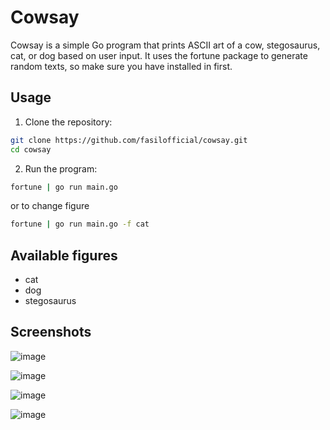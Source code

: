 # Cowsay

Cowsay is a simple Go program that prints ASCII art of a cow, stegosaurus, cat, or dog based on user input. It uses the fortune package to generate random texts, so make sure you have installed in first.
## Usage

1. Clone the repository:
```bash
git clone https://github.com/fasilofficial/cowsay.git
cd cowsay
```

2. Run the program:

```bash
fortune | go run main.go
```
or to change figure
```bash
fortune | go run main.go -f cat
```

## Available figures
- cat
- dog
- stegosaurus

## Screenshots
![image](https://github.com/fasilofficial/cowsay/assets/83868023/bbd7dd4c-e8e1-44b2-ac5f-2e0814845150)

![image](https://github.com/fasilofficial/cowsay/assets/83868023/a91f297a-176c-40a5-ad40-50d81d1df91d)

![image](https://github.com/fasilofficial/cowsay/assets/83868023/682149e0-9fac-40e7-8165-5998bed8adb7)

![image](https://github.com/fasilofficial/cowsay/assets/83868023/c12c6d77-298d-4c9b-9e69-b90149d1a89e)
